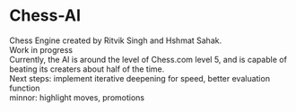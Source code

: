 # Chess-AI
Chess Engine created by Ritvik Singh and Hshmat Sahak.  
Work in progress  
Currently, the AI is around the level of Chess.com level 5, and is capable of beating its creaters about half of the time.  
Next steps:
implement iterative deepening for speed, better evaluation function  
minnor: highlight moves, promotions
